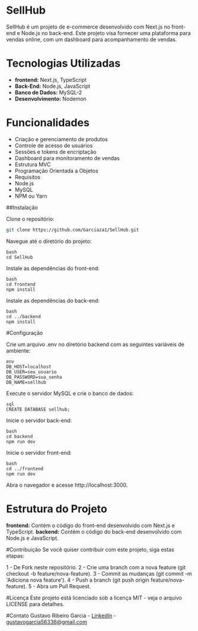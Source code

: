 # SellHub
SellHub é um projeto de e-commerce desenvolvido com Next.js no front-end e Node.js no back-end. Este projeto visa fornecer uma plataforma para vendas online, com um dashboard para acompanhamento de vendas.


# Tecnologias Utilizadas
- **frontend:** Next.js, TypeScript
- **Back-End:** Node.js, JavaScript
- **Banco de Dados:** MySQL-2
- **Desenvolvimento:** Nodemon


# Funcionalidades
- Criação e gerenciamento de produtos
- Controle de acesso de usuários
- Sessões e tokens de encriptação
- Dashboard para monitoramento de vendas
- Estrutura MVC
- Programação Orientada a Objetos
- Requisitos
- Node.js
- MySQL
- NPM ou Yarn


##Instalação

Clone o repositório:
```bash
git clone https://github.com/Garciaza1/SellHub.git
```

Navegue até o diretório do projeto:
```
bash
cd SellHub
```

Instale as dependências do front-end:
```
bash
cd frontend
npm install
```

Instale as dependências do back-end:
```
bash
cd ../backend
npm install
```


#Configuração

Crie um arquivo .env no diretório backend com as seguintes variáveis de ambiente:
```
env
DB_HOST=localhost
DB_USER=seu_usuario
DB_PASSWORD=sua_senha
DB_NAME=sellhub
```
Execute o servidor MySQL e crie o banco de dados:
```
sql
CREATE DATABASE sellhub;
```

Inicie o servidor back-end:
```
bash
cd backend
npm run dev
```
Inicie o servidor front-end:
```
bash
cd ../frontend
npm run dev
```
Abra o navegador e acesse http://localhost:3000.


# Estrutura do Projeto

**frontend:** Contém o código do front-end desenvolvido com Next.js e TypeScript.
**backend:** Contém o código do back-end desenvolvido com Node.js e JavaScript.


#Contribuição
Se você quiser contribuir com este projeto, siga estas etapas:

1 - De Fork neste repositório.
2 - Crie uma branch com a nova feature (git checkout -b feature/nova-feature).
3 - Commit as mudanças (git commit -m 'Adiciona nova feature').
4 - Push a branch (git push origin feature/nova-feature).
5 - Abra um Pull Request.


#Licença
Este projeto está licenciado sob a licença MIT - veja o arquivo LICENSE para detalhes.

#Contato
Gustavo Ribeiro Garcia - [LinkedIn](https://www.linkedin.com/in/gustavo-garcia-287356232/) - gustavogarcia56336@gmail.com
